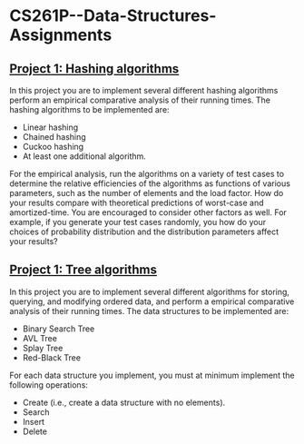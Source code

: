 # CS261P--Data-Structures-Assignments

## [Project 1: Hashing algorithms](https://github.com/sameershinde14/CS261P--Data-Structures-Assignments/tree/master/Hashing)

In this project you are to implement several different hashing algorithms perform an empirical comparative analysis of their running times. The hashing algorithms to be implemented are:
* Linear hashing
* Chained hashing
* Cuckoo hashing
* At least one additional algorithm.

For the empirical analysis, run the algorithms on a variety of test cases to determine the relative efficiencies of the algorithms as functions of various parameters, such as the number of elements and the load factor. How do your results compare with theoretical predictions of worst-case and amortized-time. You are encouraged to consider other factors as well. For example, if you generate your test cases randomly, you how do your choices of probability distribution and the distribution parameters affect your results?

## [Project 1: Tree algorithms](https://github.com/sameershinde14/CS261P--Data-Structures-Assignments/tree/master/Trees)

In this project you are to implement several different algorithms for storing, querying, and modifying ordered data, and perform a empirical comparative analysis of their running times. The data structures to be implemented are:
* Binary Search Tree
* AVL Tree
* Splay Tree
* Red-Black Tree


For each data structure you implement, you must at minimum implement the following operations:


* Create (i.e., create a data structure with no elements).
* Search
* Insert
* Delete
